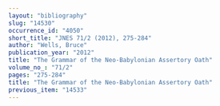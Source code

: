 ```yaml
---
layout: "bibliography"
slug: "14530"
occurrence_id: "4050"
short_title: "JNES 71/2 (2012), 275-284"
author: "Wells, Bruce"
publication_year: "2012"
title: "The Grammar of the Neo-Babylonian Assertory Oath"
volume_no_: "71/2"
pages: "275-284"
title: "The Grammar of the Neo-Babylonian Assertory Oath"
previous_item: "14533"
---
```

